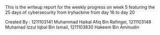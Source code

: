 This is the writeup report for the weekly progress on week 5 featuring the 25 days of cybersecurity from tryhackme from day 16 to day 20

Created By : 1211103141 Muhammad Haikal Afiq Bin Rafingei, 1211103148 Muhamad Izzul Iqbal Bin Ismail, 1211103830 Hakeem Bin Aminudin
